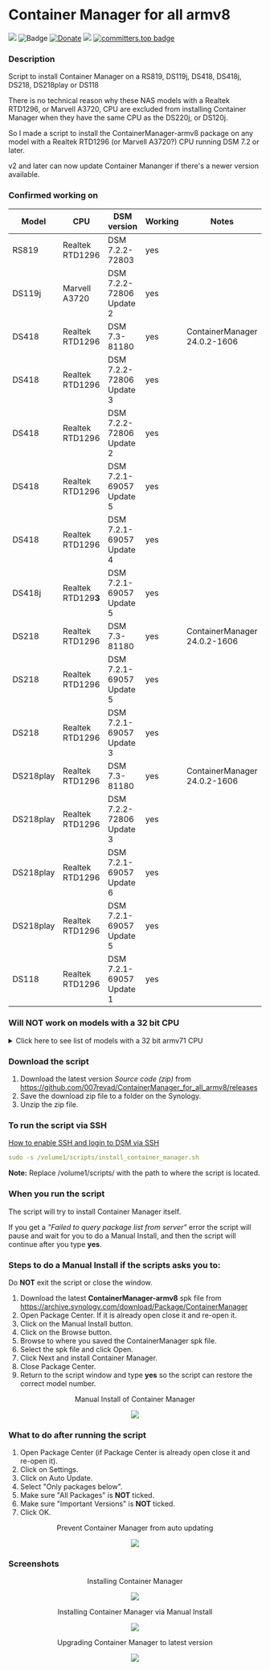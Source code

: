 # Container Manager for all armv8

<a href="https://github.com/007revad/ContainerManager_for_all_armv8/releases"><img src="https://img.shields.io/github/release/007revad/ContainerManager_for_all_armv8.svg"></a>
![Badge](https://hitscounter.dev/api/hit?url=https%3A%2F%2Fgithub.com%2F007revad%2FContainerManager_for_all_armv8&label=Visitors&icon=github&color=%23198754&message=&style=flat&tz=Australia%2FSydney)
[![Donate](https://img.shields.io/badge/Donate-PayPal-green.svg)](https://www.paypal.com/paypalme/007revad)
[![](https://img.shields.io/static/v1?label=Sponsor&message=%E2%9D%A4&logo=GitHub&color=%23fe8e86)](https://github.com/sponsors/007revad)
[![committers.top badge](https://user-badge.committers.top/australia/007revad.svg)](https://user-badge.committers.top/australia/007revad)

### Description

Script to install Container Manager on a RS819, DS119j, DS418, DS418j, DS218, DS218play or DS118

There is no technical reason why these NAS models with a Realtek RTD1296, or Marvell A3720, CPU are excluded from installing Container Manager when they have the same CPU as the DS220j, or DS120j.

So I made a script to install the ContainerManager-armv8 package on any model with a Realtek RTD1296 (or Marvell A3720?) CPU running DSM 7.2 or later.

v2 and later can now update Container Mananger if there's a newer version available.

### Confirmed working on

| Model      | CPU | DSM version              | Working | Notes |
| ---------- |-----|--------------------------|---------|-------|
| RS819      | Realtek RTD1296 | DSM 7.2.2-72803 | yes |  |
| DS119j     | Marvell A3720 | DSM 7.2.2-72806 Update 2 | yes |  |
| DS418      | Realtek RTD1296 | DSM 7.3-81180 | yes | ContainerManager 24.0.2-1606 |
| DS418      | Realtek RTD1296 | DSM 7.2.2-72806 Update 3 | yes |  |
| DS418      | Realtek RTD1296 | DSM 7.2.2-72806 Update 2 | yes |  |
| DS418      | Realtek RTD1296 | DSM 7.2.1-69057 Update 5 | yes |  |
| DS418      | Realtek RTD1296 | DSM 7.2.1-69057 Update 4 | yes |  |
| DS418j     | Realtek RTD129**3** | DSM 7.2.1-69057 Update 5 | yes |  |
| DS218      | Realtek RTD1296 | DSM 7.3-81180 | yes | ContainerManager 24.0.2-1606 |
| DS218      | Realtek RTD1296 | DSM 7.2.1-69057 Update 5 | yes |  |
| DS218      | Realtek RTD1296 | DSM 7.2.1-69057 Update 3 | yes |  |
| DS218play  | Realtek RTD1296 | DSM 7.3-81180 | yes | ContainerManager 24.0.2-1606 |
| DS218play  | Realtek RTD1296 | DSM 7.2.2-72806 Update 3 | yes |  |
| DS218play  | Realtek RTD1296 | DSM 7.2.1-69057 Update 6 | yes |  |
| DS218play  | Realtek RTD1296 | DSM 7.2.1-69057 Update 5 | yes |  |
| DS118      | Realtek RTD1296 | DSM 7.2.1-69057 Update 1 | yes |  |

### Will NOT work on models with a 32 bit CPU

<details>
  <summary>Click here to see list of models with a 32 bit armv71 CPU</summary>

<br>

| Model      | CPU | Package Arch |  | uname -m | Working |
| ---------- |-----|--------------|--|----------|---------|
| DS419slim  | Marvell Armada 385 88F6820 | armada38x | 32 bit | armv71 | no |
| DS218j     | Marvell Armada 385 88F6820 | armada38x | 32 bit | armv71 | no |
| RS217      | Marvell Armada 385 88F6820 | armada38x | 32 bit | armv71 | no |
| RS816      | Marvell Armada 385 88F6820 | armada38x | 32 bit | armv71 | no |
| DS416slim  | Marvell Armada 385 88F6820 | armada38x | 32 bit | armv71 | no |
| DS416j     | Marvell Armada 385 88F6820 | armada38x | 32 bit | armv71 | no |
| DS216j     | Marvell Armada 385 88F6820 | armada38x | 32 bit | armv71 | no |
| DS216      | Marvell Armada 385 88F6820 | armada38x | 32 bit | armv71 | no |
| DS116      | Marvell Armada 385 88F6820 | armada38x | 32 bit | armv71 | no |

</details>

### Download the script

1. Download the latest version _Source code (zip)_ from https://github.com/007revad/ContainerManager_for_all_armv8/releases
2. Save the download zip file to a folder on the Synology.
3. Unzip the zip file.

### To run the script via SSH

[How to enable SSH and login to DSM via SSH](https://kb.synology.com/en-global/DSM/tutorial/How_to_login_to_DSM_with_root_permission_via_SSH_Telnet)

```YAML
sudo -s /volume1/scripts/install_container_manager.sh
```

**Note:** Replace /volume1/scripts/ with the path to where the script is located.

### When you run the script

The script will try to install Container Manager itself. 

If you get a _"Failed to query package list from server"_ error the script will pause and wait for you to do a Manual Install, and then the script will continue after you type **yes**.

### Steps to do a Manual Install if the scripts asks you to: <br>

Do **NOT** exit the script or close the window.

1. Download the latest **ContainerManager-armv8** spk file from https://archive.synology.com/download/Package/ContainerManager
2. Open Package Center. If it is already open close it and re-open it.
3. Click on the Manual Install button.
4. Click on the Browse button.
5. Browse to where you saved the ContainerManager spk file.
6. Select the spk file and click Open.
7. Click Next and install Container Manager.
8. Close Package Center.
9. Return to the script window and type **yes** so the script can restore the correct model number.

<p align="center">Manual Install of Container Manager</p>
<p align="center"><img src="/images/package_manual_install.png"></p>

### What to do after running the script

1. Open Package Center (if Package Center is already open close it and re-open it).
2. Click on Settings.
3. Click on Auto Update.
4. Select "Only packages below".
5. Make sure "All Packages" is **NOT** ticked.
6. Make sure "Important Versions" is **NOT** ticked.
7. Click OK.

<p align="center">Prevent Container Manager from auto updating</p>
<p align="center"><img src="/images/disable_auto_updates.png"></p>

### Screenshots

<p align="center">Installing Container Manager</p>
<p align="center"><img src="/images/script_install_auto.png"></p>

<p align="center">Installing Container Manager via Manual Install</p>
<p align="center"><img src="/images/script_install_manual.png"></p>

<p align="center">Upgrading Container Manager to latest version</p>
<p align="center"><img src="/images/script_upgrade.png"></p>

